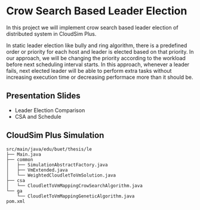 # Crow Search Based Leader Election

In this project we will implement crow search based leader election of distributed system in CloudSim Plus. 

In static leader election like bully and ring algorithm, there is a predefined order or priority for each host and leader is elected based on that priority. 
In our approach, we will be changing the priority according to the workload before next scheduling interval starts. In this approach, whenever a leader fails,
next elected leader will be able to perform extra tasks without increasing execution time or decreasing performace more than it should be.

## Presentation Slides

- Leader Election Comparison
- CSA and Schedule

## CloudSim Plus Simulation
```
src/main/java/edu/buet/thesis/le
├── Main.java
├── common
│   ├── SimulationAbstractFactory.java
│   ├── VmExtended.java
│   └── WeightedCloudletToVmSolution.java
├── csa
│   └── CloudletToVmMappingCrowSearchAlgorithm.java
└── ga
    └── CloudletToVmMappingGeneticAlgorithm.java
pom.xml
```
